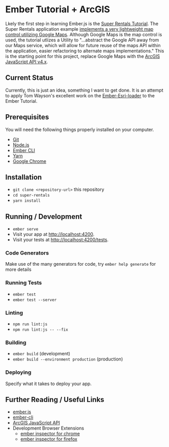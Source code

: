 # Ember Tutorial + ArcGIS

Lkely the first step in learning Ember.js is the [Super Rentals Tutorial](https://guides.emberjs.com/v3.0.0/tutorial). The Super Rentals application example [implements a very lightweight map control utilizing Google Maps](https://guides.emberjs.com/v3.0.0/tutorial/service/). Although Google Maps is the map control is used, the tutorial utlizes a Utility to "...abstract the Google API away from our Maps service, which will allow for future reuse of the maps API within the application, easier refactoring to alternate maps implementations." This is the starting point for this project, replace Google Maps with the [ArcGIS JavaScript API v4.x](https://developers.arcgis.com/javascript/).

## Current Status

Currently, this is just an idea, something I want to get done. It is an attempt to apply Tom Wayson's excellent work on the [Ember-Esri-loader](https://github.com/Esri/ember-esri-loader) to the Ember Tutorial.

## Prerequisites

You will need the following things properly installed on your computer.

* [Git](https://git-scm.com/)
* [Node.js](https://nodejs.org/)
* [Ember CLI](https://ember-cli.com/)
* [Yarn](https://yarnpkg.com)
* [Google Chrome](https://google.com/chrome/)

## Installation

* `git clone <repository-url>` this repository
* `cd super-rentals`
* `yarn install`

## Running / Development

* `ember serve`
* Visit your app at [http://localhost:4200](http://localhost:4200).
* Visit your tests at [http://localhost:4200/tests](http://localhost:4200/tests).

### Code Generators

Make use of the many generators for code, try `ember help generate` for more details

### Running Tests

* `ember test`
* `ember test --server`

### Linting

* `npm run lint:js`
* `npm run lint:js -- --fix`

### Building

* `ember build` (development)
* `ember build --environment production` (production)

### Deploying

Specify what it takes to deploy your app.

## Further Reading / Useful Links

* [ember.js](https://emberjs.com/)
* [ember-cli](https://ember-cli.com/)
* [ArcGIS JavaScript API](https://developers.arcgis.com/javascript/)
* Development Browser Extensions
  * [ember inspector for chrome](https://chrome.google.com/webstore/detail/ember-inspector/bmdblncegkenkacieihfhpjfppoconhi)
  * [ember inspector for firefox](https://addons.mozilla.org/en-US/firefox/addon/ember-inspector/)
